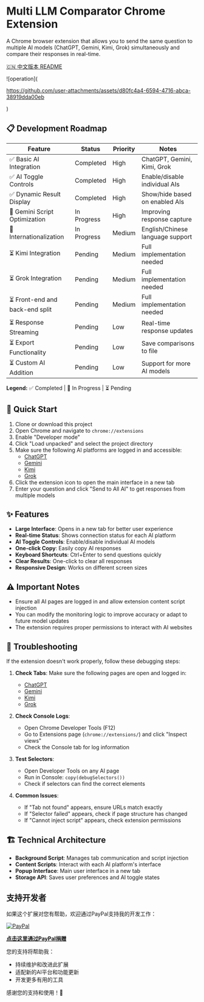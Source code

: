 # Multi LLM Comparator Chrome Extension

A Chrome browser extension that allows you to send the same question to multiple AI models (ChatGPT, Gemini, Kimi, Grok) simultaneously and compare their responses in real-time.

[🇨🇳 中文版本 README](README_CN.md)

![operation](


https://github.com/user-attachments/assets/d80fc4a4-6594-4716-abca-38919dda00eb


)

## 📋 Development Roadmap

| Feature | Status | Priority | Notes |
|---------|--------|----------|-------|
| ✅ Basic AI Integration | Completed | High | ChatGPT, Gemini, Kimi, Grok |
| ✅ AI Toggle Controls | Completed | High | Enable/disable individual AIs |
| ✅ Dynamic Result Display | Completed | High | Show/hide based on enabled AIs |
| 🔄 Gemini Script Optimization | In Progress | High | Improving response capture |
| 🔄 Internationalization | In Progress | Medium | English/Chinese language support |
| ⏳ Kimi Integration | Pending | Medium | Full implementation needed |
| ⏳ Grok Integration | Pending | Medium | Full implementation needed |
| ⏳ Front-end and back-end split| Pending | Medium | Full implementation needed |
| ⏳ Response Streaming | Pending | Low | Real-time response updates |
| ⏳ Export Functionality | Pending | Low | Save comparisons to file |
| ⏳ Custom AI Addition | Pending | Low | Support for more AI models |

**Legend:** ✅ Completed | 🔄 In Progress | ⏳ Pending

## 🚀 Quick Start

1. Clone or download this project
2. Open Chrome and navigate to `chrome://extensions`
3. Enable "Developer mode"
4. Click "Load unpacked" and select the project directory
5. Make sure the following AI platforms are logged in and accessible:
   - [ChatGPT](https://chat.openai.com)
   - [Gemini](https://gemini.google.com)
   - [Kimi](https://kimi.moonshot.cn)
   - [Grok](https://x.com/i/grok)
6. Click the extension icon to open the main interface in a new tab
7. Enter your question and click "Send to All AI" to get responses from multiple models

## ✨ Features

- **Large Interface**: Opens in a new tab for better user experience
- **Real-time Status**: Shows connection status for each AI platform
- **AI Toggle Controls**: Enable/disable individual AI models
- **One-click Copy**: Easily copy AI responses
- **Keyboard Shortcuts**: Ctrl+Enter to send questions quickly
- **Clear Results**: One-click to clear all responses
- **Responsive Design**: Works on different screen sizes

## ⚠️ Important Notes

- Ensure all AI pages are logged in and allow extension content script injection
- You can modify the monitoring logic to improve accuracy or adapt to future model updates
- The extension requires proper permissions to interact with AI websites

## 🔧 Troubleshooting

If the extension doesn't work properly, follow these debugging steps:

1. **Check Tabs**: Make sure the following pages are open and logged in:
   - [ChatGPT](https://chat.openai.com)
   - [Gemini](https://gemini.google.com)
   - [Kimi](https://kimi.moonshot.cn)
   - [Grok](https://x.com/i/grok)

2. **Check Console Logs**:
   - Open Chrome Developer Tools (F12)
   - Go to Extensions page (`chrome://extensions/`) and click "Inspect views"
   - Check the Console tab for log information

3. **Test Selectors**:
   - Open Developer Tools on any AI page
   - Run in Console: `copy(debugSelectors())`
   - Check if selectors can find the correct elements

4. **Common Issues**:
   - If "Tab not found" appears, ensure URLs match exactly
   - If "Selector failed" appears, check if page structure has changed
   - If "Cannot inject script" appears, check extension permissions

## 🏗️ Technical Architecture

- **Background Script**: Manages tab communication and script injection
- **Content Scripts**: Interact with each AI platform's interface
- **Popup Interface**: Main user interface in a new tab
- **Storage API**: Saves user preferences and AI toggle states

## 支持开发者

如果这个扩展对您有帮助，欢迎通过PayPal支持我的开发工作：

[![PayPal](https://img.shields.io/badge/PayPal-支持开发-blue?style=for-the-badge&logo=paypal)](https://paypal.me/JackYuan674)

**[点击这里通过PayPal捐赠](https://paypal.me/JackYuan674)**

您的支持将帮助我：

- 持续维护和改进此扩展
- 适配新的AI平台和功能更新
- 开发更多有用的工具

感谢您的支持和使用！🙏
